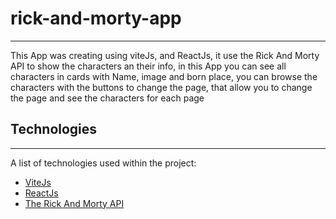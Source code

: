 # rick-and-morty-app
***
This App was creating using viteJs, and ReactJs, it use the Rick And Morty API to show the characters an their info, in this App you can see all characters in cards with Name, image and born place, you can browse the characters with the buttons to change the page, that allow you to change the page and see the characters for each page

## Technologies
***
A list of technologies used within the project:
* [ViteJs](https://vitejs.dev/)
* [ReactJs](https://reactjs.org/)
* [The Rick And Morty API](https://rickandmortyapi.com/)
